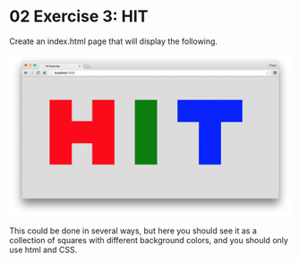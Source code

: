 # 02 Exercise 3: HIT

Create an index.html page that will display the following.

![HIT](hit.png)


This could be done in several ways, but here you should see it as a collection of squares with different background colors, and you should only use html and CSS.